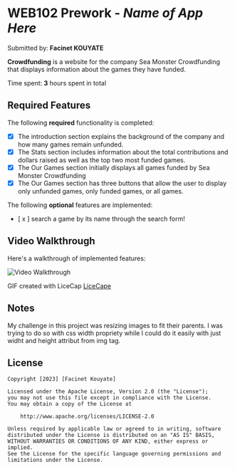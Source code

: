 # WEB102 Prework - *Name of App Here*

Submitted by: **Facinet KOUYATE**

**Crowdfunding** is a website for the company Sea Monster Crowdfunding that displays information about the games they have funded.

Time spent: **3** hours spent in total

## Required Features

The following **required** functionality is completed:

* [x] The introduction section explains the background of the company and how many games remain unfunded.
* [x] The Stats section includes information about the total contributions and dollars raised as well as the top two most funded games.
* [x] The Our Games section initially displays all games funded by Sea Monster Crowdfunding
* [x] The Our Games section has three buttons that allow the user to display only unfunded games, only funded games, or all games.

The following **optional** features are implemented:

* [ x ] search a game by its name through the search form!

## Video Walkthrough

Here's a walkthrough of implemented features:

<img src='https://i.imgur.com/DclliMx.gif' title='Video Walkthrough'  alt='Video Walkthrough' />

<!-- Replace this with whatever GIF tool you used! -->
GIF created with LiceCap
[LiceCape](https://www.cockos.com/licecap/)
<!-- Recommended tools:
[Kap](https://getkap.co/) for macOS
[ScreenToGif](https://www.screentogif.com/) for Windows
[peek](https://github.com/phw/peek) for Linux. -->

## Notes

My challenge in this project was resizing images to fit their parents.
I was trying to do so with css width propriety while I could do it easily with just widht and height attribut from img tag.

## License

    Copyright [2023] [Facinet Kouyate]

    Licensed under the Apache License, Version 2.0 (the "License");
    you may not use this file except in compliance with the License.
    You may obtain a copy of the License at

        http://www.apache.org/licenses/LICENSE-2.0

    Unless required by applicable law or agreed to in writing, software
    distributed under the License is distributed on an "AS IS" BASIS,
    WITHOUT WARRANTIES OR CONDITIONS OF ANY KIND, either express or implied.
    See the License for the specific language governing permissions and
    limitations under the License.
